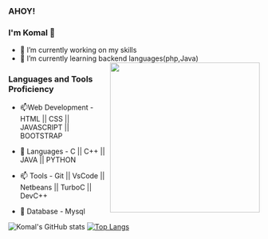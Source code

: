 ### AHOY!
### I'm Komal 👋


- 🔭 I’m currently working on my skills
- 🌱 I’m currently learning backend languages(php,Java)                                               
                                                                                       <img align="right" width="300" height="300" src="https://media.giphy.com/media/ndIq5ohg1pyfqyVOII/giphy.gif">
<!-- - 👯 I’m looking to collaborate on ... -->
<!-- - 🤔 I’m looking for help with ... -->
<!-- - 💬 Ask me about ... -->
<!-- - 📫 How to reach me: ... -->
<!-- - 😄 Pronouns: ... -->
<!-- - ⚡ Fun fact: ... -->

### Languages and Tools Proficiency

- 📫Web Development - HTML || CSS || JAVASCRIPT || BOOTSTRAP 


- 🌱 Languages - C  || C++ || JAVA || PYTHON  


- 📫 Tools - Git || VsCode || Netbeans || TurboC || DevC++


- 🌱 Database - Mysql













![Komal's GitHub stats](https://github-readme-stats.vercel.app/api?username=komal11998&theme=radical&show_icons=true) [![Top Langs](https://github-readme-stats.vercel.app/api/top-langs/?username=komal11998&layout=compact&theme=radical)](https://github.com/komal11998/github-readme-stats)

